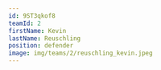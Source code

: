 ```yaml
---
id: 9ST3qkof8
teamId: 2
firstName: Kevin
lastName: Reuschling
position: defender
image: img/teams/2/reuschling_kevin.jpeg
---
```

